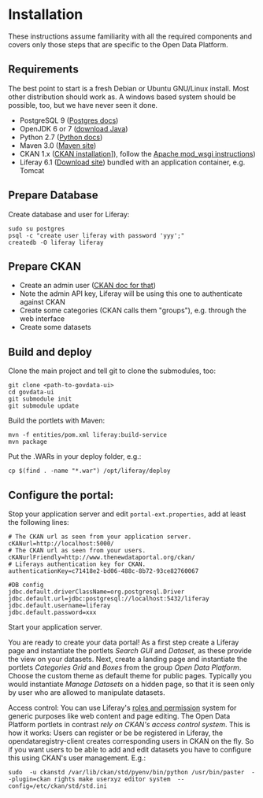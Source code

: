 
Installation
============

These instructions assume familiarity with all the required components and 
covers only those steps that are specific to the Open Data Platform.

Requirements
------------

The best point to start is a fresh Debian or Ubuntu GNU/Linux install. Most
other distribution should work as. A windows based system should be possible, 
too, but we have never seen it done.

- PostgreSQL 9 ([Postgres docs](http://postgres.de/install.html))
- OpenJDK 6 or 7 ([download Java](http://www.java.com/de/download/))
- Python 2.7 ([Python docs](http://www.python.org/getit/))
- Maven 3.0 ([Maven site](http://maven.apache.org/download.cgi))
- CKAN 1.x ([CKAN installation](http://docs.ckan.org/en/ckan-1.8.1/installing.html)]), follow the [Apache mod_wsgi instructions](http://docs.ckan.org/en/ckan-1.8.1/deployment.html#install-apache-and-modwsgi))
- Liferay 6.1 ([Download site](http://www.liferay.com/de/downloads/liferay-portal/available-releases)) bundled with an application container, e.g. Tomcat


Prepare Database
----------------

Create database and user for Liferay:

    sudo su postgres
    psql -c "create user liferay with password 'yyy';"
    createdb -O liferay liferay

Prepare CKAN
------------
- Create an admin user ([CKAN doc for that](http://docs.ckan.org/en/ckan-1.7.3/post-installation.html#create-an-admin-user))
- Note the admin API key, Liferay will be using this one to authenticate against CKAN
- Create some categories (CKAN calls them "groups"), e.g. through the web interface
- Create some datasets

Build and deploy
----------------
Clone the main project and tell git to clone the submodules, too:

    git clone <path-to-govdata-ui>
    cd govdata-ui
    git submodule init
    git submodule update

Build the portlets with Maven:

    mvn -f entities/pom.xml liferay:build-service
    mvn package

Put the .WARs in your deploy folder, e.g.:

    cp $(find . -name "*.war") /opt/liferay/deploy

Configure the portal:
-----------------
Stop your application server and edit `portal-ext.properties`, add at least the following lines:

    # The CKAN url as seen from your application server.
    cKANurl=http://localhost:5000/
    # The CKAN url as seen from your users.
    cKANurlFriendly=http://www.thenewdataportal.org/ckan/
    # Liferays authentication key for CKAN.
    authenticationKey=c71418e2-bd06-488c-8b72-93ce82760067
    
    #DB config
    jdbc.default.driverClassName=org.postgresql.Driver
    jdbc.default.url=jdbc:postgresql://localhost:5432/liferay
    jdbc.default.username=liferay
    jdbc.default.password=xxx

Start your application server.

You are ready to create your data portal! As a first step create a Liferay 
page and instantiate the portlets *Search GUI* and *Dataset*, as these provide 
the view on your datasets. Next, create a landing page and instantiate the 
portlets *Categories Grid* and *Boxes* from the group *Open Data Platform*. 
Choose the custom theme as default theme for public pages. Typically you would
instantiate *Manage Datasets* on a hidden page, so that it is seen only by
user who are allowed to manipulate datasets.

Access control: You can use Liferay's [roles and permission](http://www.liferay.com/documentation/liferay-portal/6.1/user-guide/-/ai/lp-6-1-ugen15-roles-and-permissions-0)
system for generic purposes like web content and page editing. The Open Data
Platform portlets in contrast _rely on CKAN's access control system_. This is
how it works: Users can register or be be registered in Liferay, the 
opendataregistry-client creates corresponding users in CKAN on the fly. So
if you want users to be able to add and edit datasets you have to configure
this using CKAN's user management. E.g.:

    sudo  -u ckanstd /var/lib/ckan/std/pyenv/bin/python /usr/bin/paster  --plugin=ckan rights make userxyz editor system  --config=/etc/ckan/std/std.ini


